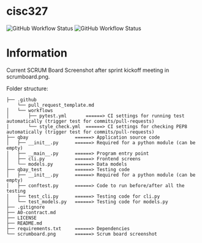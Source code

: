 # cisc327
![GitHub Workflow Status](https://github.com/uroosaimtiaz/cisc327/actions/workflows/pytest.yml/badge.svg)
![GitHub Workflow Status](https://github.com/uroosaimtiaz/cisc327/actions/workflows/style_check.yml/badge.svg)

# Information 

Current SCRUM Board Screenshot after sprint kickoff meeting in scrumboard.png.

Folder structure:

```
├── .github
    └── pull_request_template.md
│   └── workflows
│       ├── pytest.yml       ======> CI settings for running test automatically (trigger test for commits/pull-requests)
│       └── style_check.yml  ======> CI settings for checking PEP8 automatically (trigger test for commits/pull-requests)
├── qbay                 ======> Application source code
│   ├── __init__.py      ======> Required for a python module (can be empty)
│   ├── __main__.py      ======> Program entry point
│   ├── cli.py           ======> Frontend screens
│   └── models.py        ======> Data models
├── qbay_test            ======> Testing code
│   ├── __init__.py      ======> Required for a python module (can be empty)
│   ├── conftest.py      ======> Code to run before/after all the testing
│   ├── test_cli.py      ======> Testing code for cli.py
│   └── test_models.py   ======> Testing code for models.py
├── .gitignore
├── A0-contract.md
├── LICENSE
├── README.md
├── requirements.txt     ======> Dependencies
└── scrumboard.png       ======> Scrum board screenshot
```
